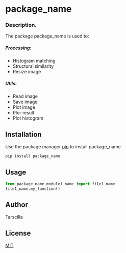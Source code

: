 # package_name

### Description. 
The package package_name is used to:

##### Processing:	
- Histogram matching		
- Structural similarity
- Resize image
  
##### Utils:
- Read image
- Save image
- Plot image
- Plor result
- Plot histogram

## Installation

Use the package manager [pip](https://pip.pypa.io/en/stable/) to install package_name

```bash
pip install package_name
```

## Usage

```python
from package_name.module1_name import file1_name
file1_name.my_function()
```

## Author
Tarscilla

## License
[MIT](https://choosealicense.com/licenses/mit/)
